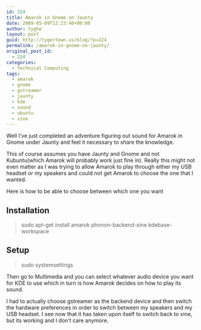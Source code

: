 ```yaml
---
id: 224
title: Amarok in Gnome on Jaunty
date: 2009-05-09T12:23:40+00:00
author: tyghe
layout: post
guid: http://tygertown.us/blog/?p=224
permalink: /amarok-in-gnome-on-jaunty/
original_post_id:
  - 224
categories:
  - Technical Computing
tags:
  - amarok
  - gnome
  - gstreamer
  - jaunty
  - kde
  - sound
  - ubuntu
  - xine
---
```

Well I&#8217;ve just completed an adventure figuring out sound for Amarok in Gnome under Jaunty and feel it necessary to share the knowledge.

This of course assumes you have Jaunty and Gnome and not Kubuntu(which Amarok will probably work just fine in). Really this might not even matter as I was trying to allow Amarok to play through either my USB headset or my speakers and could not get Amarok to choose the one that I wanted.

Here is how to be able to choose between which one you want

## Installation

> sudo apt-get install amarok phonon-backend-xine kdebase-workspace

## Setup

> sudo systemsettings

Then go to Multimedia and you can select whatever audio device you want for KDE to use which in turn is how Amarok decides on how to play its sound.

I had to actually choose gstreamer as the backend device and then switch the hardware preferences in order to switch between my speakers and my USB headset. I see now that it has taken upon itself to switch back to xine, but its working and I don&#8217;t care anymore.
